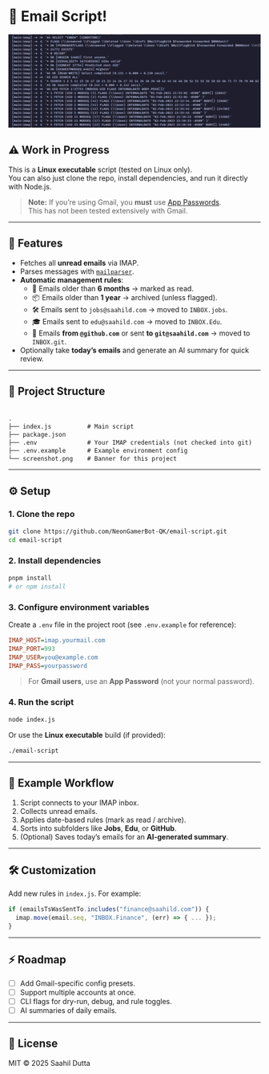 # 📧 Email Script!

![Banner](./screenshot.png)

## ⚠️ Work in Progress

This is a **Linux executable** script (tested on Linux only).  
You can also just clone the repo, install dependencies, and run it directly with Node.js.  

> **Note:** If you’re using Gmail, you **must** use [App Passwords](https://support.google.com/accounts/answer/185833?hl=en).  
> This has not been tested extensively with Gmail.

---

## 🚀 Features
- Fetches all **unread emails** via IMAP.
- Parses messages with [`mailparser`](https://nodemailer.com/extras/mailparser/).
- **Automatic management rules**:
  - 📆 Emails older than **6 months** → marked as read.  
  - 📦 Emails older than **1 year** → archived (unless flagged).  
  - 🛠 Emails sent to `jobs@saahild.com` → moved to `INBOX.jobs`.  
  - 🎓 Emails sent to `edu@saahild.com` → moved to `INBOX.Edu`.  
  - 🐙 Emails **from `@github.com`** or sent **to `git@saahild.com`** → moved to `INBOX.git`.  
- Optionally take **today’s emails** and generate an AI summary for quick review.  

---

## 📂 Project Structure
```

.
├── index.js          # Main script
├── package.json
├── .env              # Your IMAP credentials (not checked into git)
├── .env.example      # Example environment config
└── screenshot.png    # Banner for this project

````

---

## ⚙️ Setup

### 1. Clone the repo
```bash
git clone https://github.com/NeonGamerBot-QK/email-script.git
cd email-script
````

### 2. Install dependencies

```bash
pnpm install
# or npm install
```

### 3. Configure environment variables

Create a `.env` file in the project root (see `.env.example` for reference):

```ini
IMAP_HOST=imap.yourmail.com
IMAP_PORT=993
IMAP_USER=you@example.com
IMAP_PASS=yourpassword
```

> For **Gmail users**, use an **App Password** (not your normal password).

### 4. Run the script

```bash
node index.js
```

Or use the **Linux executable** build (if provided):

```bash
./email-script
```

---

## 📜 Example Workflow

1. Script connects to your IMAP inbox.
2. Collects unread emails.
3. Applies date-based rules (mark as read / archive).
4. Sorts into subfolders like **Jobs**, **Edu**, or **GitHub**.
5. (Optional) Saves today’s emails for an **AI-generated summary**.

---

## 🛠 Customization

Add new rules in `index.js`. For example:

```js
if (emailsTsWasSentTo.includes("finance@saahild.com")) {
  imap.move(email.seq, "INBOX.Finance", (err) => { ... });
}
```

---

## ⚡️ Roadmap

* [ ] Add Gmail-specific config presets.
* [ ] Support multiple accounts at once.
* [ ] CLI flags for dry-run, debug, and rule toggles.
* [ ] AI summaries of daily emails.

---

## 📖 License

MIT © 2025 Saahil Dutta
